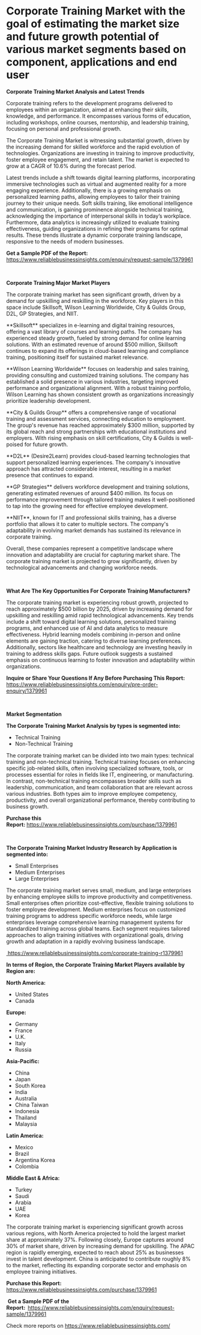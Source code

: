 <p><h1>Corporate Training Market with the goal of estimating the market size and future growth potential of various market segments based on component, applications and end user</h1></p><p><strong>Corporate Training Market Analysis and Latest Trends</strong></p>
<p><p>Corporate training refers to the development programs delivered to employees within an organization, aimed at enhancing their skills, knowledge, and performance. It encompasses various forms of education, including workshops, online courses, mentorship, and leadership training, focusing on personal and professional growth. </p><p>The Corporate Training Market is witnessing substantial growth, driven by the increasing demand for skilled workforce and the rapid evolution of technologies. Organizations are investing in training to improve productivity, foster employee engagement, and retain talent. The market is expected to grow at a CAGR of 10.6% during the forecast period. </p><p>Latest trends include a shift towards digital learning platforms, incorporating immersive technologies such as virtual and augmented reality for a more engaging experience. Additionally, there is a growing emphasis on personalized learning paths, allowing employees to tailor their training journey to their unique needs. Soft skills training, like emotional intelligence and communication, is gaining prominence alongside technical training, acknowledging the importance of interpersonal skills in today’s workplace. Furthermore, data analytics is increasingly utilized to evaluate training effectiveness, guiding organizations in refining their programs for optimal results. These trends illustrate a dynamic corporate training landscape, responsive to the needs of modern businesses.</p></p>
<p><strong>Get a Sample PDF of the Report:&nbsp;</strong> <a href="https://www.reliablebusinessinsights.com/enquiry/request-sample/1379961?utm_campaign=2735&utm_medium=2&utm_source=Github&utm_content=ia&utm_term=11032025&utm_id=corporate-training">https://www.reliablebusinessinsights.com/enquiry/request-sample/1379961</a></p>
<p>&nbsp;</p>
<p><strong>Corporate Training Major Market Players</strong></p>
<p><p>The corporate training market has seen significant growth, driven by a demand for upskilling and reskilling in the workforce. Key players in this space include Skillsoft, Wilson Learning Worldwide, City & Guilds Group, D2L, GP Strategies, and NIIT.</p><p>**Skillsoft** specializes in e-learning and digital training resources, offering a vast library of courses and learning paths. The company has experienced steady growth, fueled by strong demand for online learning solutions. With an estimated revenue of around $500 million, Skillsoft continues to expand its offerings in cloud-based learning and compliance training, positioning itself for sustained market relevance.</p><p>**Wilson Learning Worldwide** focuses on leadership and sales training, providing consulting and customized training solutions. The company has established a solid presence in various industries, targeting improved performance and organizational alignment. With a robust training portfolio, Wilson Learning has shown consistent growth as organizations increasingly prioritize leadership development.</p><p>**City & Guilds Group** offers a comprehensive range of vocational training and assessment services, connecting education to employment. The group's revenue has reached approximately $300 million, supported by its global reach and strong partnerships with educational institutions and employers. With rising emphasis on skill certifications, City & Guilds is well-poised for future growth.</p><p>**D2L** (Desire2Learn) provides cloud-based learning technologies that support personalized learning experiences. The company's innovative approach has attracted considerable interest, resulting in a market presence that continues to expand. </p><p>**GP Strategies** delivers workforce development and training solutions, generating estimated revenues of around $400 million. Its focus on performance improvement through tailored training makes it well-positioned to tap into the growing need for effective employee development.</p><p>**NIIT**, known for IT and professional skills training, has a diverse portfolio that allows it to cater to multiple sectors. The company's adaptability in evolving market demands has sustained its relevance in corporate training.</p><p>Overall, these companies represent a competitive landscape where innovation and adaptability are crucial for capturing market share. The corporate training market is projected to grow significantly, driven by technological advancements and changing workforce needs. </p></p>
<p>&nbsp;</p>
<p><strong>What Are The Key Opportunities For Corporate Training Manufacturers?</strong></p>
<p><p>The corporate training market is experiencing robust growth, projected to reach approximately $500 billion by 2025, driven by increasing demand for upskilling and reskilling amid rapid technological advancements. Key trends include a shift toward digital learning solutions, personalized training programs, and enhanced use of AI and data analytics to measure effectiveness. Hybrid learning models combining in-person and online elements are gaining traction, catering to diverse learning preferences. Additionally, sectors like healthcare and technology are investing heavily in training to address skills gaps. Future outlook suggests a sustained emphasis on continuous learning to foster innovation and adaptability within organizations.</p></p>
<p><strong>Inquire or Share Your Questions If Any Before Purchasing This Report:</strong> <a href="https://www.reliablebusinessinsights.com/enquiry/pre-order-enquiry/1379961?utm_campaign=2735&utm_medium=2&utm_source=Github&utm_content=ia&utm_term=11032025&utm_id=corporate-training">https://www.reliablebusinessinsights.com/enquiry/pre-order-enquiry/1379961</a></p>
<p>&nbsp;</p>
<p><strong>Market Segmentation</strong></p>
<p><strong>The Corporate Training Market Analysis by types is segmented into:</strong></p>
<p><ul><li>Technical Training</li><li>Non-Technical Training</li></ul></p>
<p><p>The corporate training market can be divided into two main types: technical training and non-technical training. Technical training focuses on enhancing specific job-related skills, often involving specialized software, tools, or processes essential for roles in fields like IT, engineering, or manufacturing. In contrast, non-technical training encompasses broader skills such as leadership, communication, and team collaboration that are relevant across various industries. Both types aim to improve employee competency, productivity, and overall organizational performance, thereby contributing to business growth.</p></p>
<p><strong>Purchase this Report:&nbsp;</strong><a href="https://www.reliablebusinessinsights.com/purchase/1379961?utm_campaign=2735&utm_medium=2&utm_source=Github&utm_content=ia&utm_term=11032025&utm_id=corporate-training">https://www.reliablebusinessinsights.com/purchase/1379961</a></p>
<p>&nbsp;</p>
<p><strong>The Corporate Training Market Industry Research by Application is segmented into:</strong></p>
<p><ul><li>Small Enterprises</li><li>Medium Enterprises</li><li>Large Enterprises</li></ul></p>
<p><p>The corporate training market serves small, medium, and large enterprises by enhancing employee skills to improve productivity and competitiveness. Small enterprises often prioritize cost-effective, flexible training solutions to foster employee development. Medium enterprises focus on customized training programs to address specific workforce needs, while large enterprises leverage comprehensive learning management systems for standardized training across global teams. Each segment requires tailored approaches to align training initiatives with organizational goals, driving growth and adaptation in a rapidly evolving business landscape.</p></p>
<p><a href="https://www.reliablebusinessinsights.com/corporate-training-r1379961?utm_campaign=2735&utm_medium=2&utm_source=Github&utm_content=ia&utm_term=11032025&utm_id=corporate-training">&nbsp;https://www.reliablebusinessinsights.com/corporate-training-r1379961</a></p>
<p><strong>In terms of Region, the Corporate Training Market Players available by Region are:</strong></p>
<p>
    <p> <strong> North America: </strong>
        <ul>
            <li>United States</li>
            <li>Canada</li>
        </ul>
        </p> 
    <p> <strong> Europe: </strong>
        <ul>
            <li>Germany</li>
            <li>France</li>
            <li>U.K.</li>
            <li>Italy</li>
            <li>Russia</li>
        </ul>
        </p> 
    <p> <strong> Asia-Pacific: </strong>
        <ul>
            <li>China</li>
            <li>Japan</li>
            <li>South Korea</li>
            <li>India</li>
            <li>Australia</li>
            <li>China Taiwan</li>
            <li>Indonesia</li>
            <li>Thailand</li>
            <li>Malaysia</li>
        </ul>
        </p> 
    <p> <strong> Latin America: </strong>
        <ul>
            <li>Mexico</li>
            <li>Brazil</li>
            <li>Argentina Korea</li>
            <li>Colombia</li>
        </ul>
        </p> 
    <p> <strong> Middle East & Africa: </strong>
        <ul>
            <li>Turkey</li>
            <li>Saudi</li>
            <li>Arabia</li>
            <li>UAE</li>
            <li>Korea</li>
        </ul>
    </p>
    </p>
<p><p>The corporate training market is experiencing significant growth across various regions, with North America projected to hold the largest market share at approximately 37%. Following closely, Europe captures around 30% of market share, driven by increasing demand for upskilling. The APAC region is rapidly emerging, expected to reach about 25% as businesses invest in talent development. China is anticipated to contribute roughly 8% to the market, reflecting its expanding corporate sector and emphasis on employee training initiatives.</p></p>
<p><strong>Purchase this Report: </strong><a href="https://www.reliablebusinessinsights.com/purchase/1379961?utm_campaign=2735&utm_medium=2&utm_source=Github&utm_content=ia&utm_term=11032025&utm_id=corporate-training">https://www.reliablebusinessinsights.com/purchase/1379961</a></p>
<p>&nbsp;<strong>Get a Sample PDF of the Report:&nbsp;&nbsp;</strong><a href="https://www.reliablebusinessinsights.com/enquiry/request-sample/1379961?utm_campaign=2735&utm_medium=2&utm_source=Github&utm_content=ia&utm_term=11032025&utm_id=corporate-training">https://www.reliablebusinessinsights.com/enquiry/request-sample/1379961</a></p>
<p><strong></strong></p>
<p>Check more reports on <a href="https://www.reliablebusinessinsights.com/?utm_campaign=2735&utm_medium=2&utm_source=Github&utm_content=ia&utm_term=11032025&utm_id=corporate-training">https://www.reliablebusinessinsights.com/</a></p>